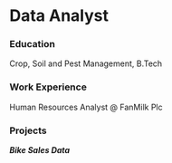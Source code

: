 # Data Analyst

### Education
Crop, Soil and Pest Management, B.Tech

### Work Experience
Human Resources Analyst @ FanMilk Plc

### Projects
***Bike Sales Data***
